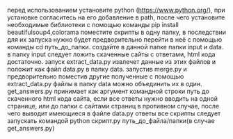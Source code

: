 перед использованием установите python (https://www.python.org/), при установке согласитесь на его добавление в path, после чего установите необходимые библиотеки с помощью команды pip install beautifulsoup4,colorama
поместите скрипты в одну папку, в последствии для их запуска нужно будет предворительно перейти в неё с помощью команды cd путь_до_папки.
создайте в данной папке папки input и data. в папку input следует ложить скаченные сайты с ответами, html кода достаточно.
запуск extract_data.py извлечет данные из этих файлов и положит как файл data.py в папку data.
запустив merge.py и предворительно поместив другие полученные с помощью extract_data.py файлы в папку data можно объединить их в один.
get_answers.py принимает как аргумент командной строки путь до скаченного html кода сайта, если все ответы нужно вводить на одной странице, или до папки с сайтами страниц в противном случае, после чего выводит имеющиеся в файле data.py ответы
все скрипты следует запускать командой python скрипт.py путь_до_файла/папки(в случае get_answers.py)